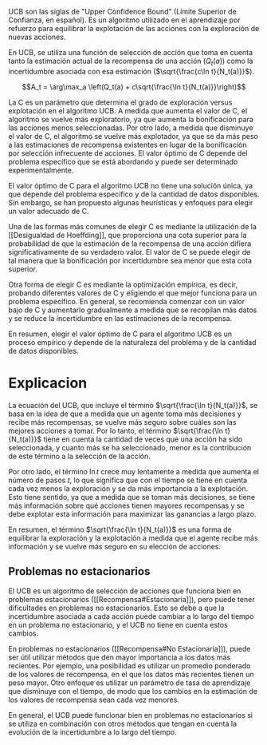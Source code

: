 
UCB son las siglas de "Upper Confidence Bound" (Límite Superior de Confianza, en español). Es un algoritmo utilizado en el aprendizaje por refuerzo para equilibrar la explotación de las acciones con la exploración de nuevas acciones. 

En UCB, se utiliza una función de selección de acción que toma en cuenta tanto la estimación actual de la recompensa de una acción ($Q_t(a)$) como la incertidumbre asociada con esa estimación ($\sqrt{\frac{c\ln t}{N_t(a)}}$). 

$$A_t = \arg\max_a \left(Q_t(a) + c\sqrt{\frac{\ln t}{N_t(a)}}\right)$$

La C es un parámetro que determina el grado de exploración versus explotación en el algoritmo UCB. A medida que aumenta el valor de C, el algoritmo se vuelve más exploratorio, ya que aumenta la bonificación para las acciones menos seleccionadas. Por otro lado, a medida que disminuye el valor de C, el algoritmo se vuelve más explotador, ya que se da más peso a las estimaciones de recompensa existentes en lugar de la bonificación por selección infrecuente de acciones. El valor óptimo de C depende del problema específico que se está abordando y puede ser determinado experimentalmente.

El valor óptimo de C para el algoritmo UCB no tiene una solución única, ya que depende del problema específico y de la cantidad de datos disponibles. Sin embargo, se han propuesto algunas heurísticas y enfoques para elegir un valor adecuado de C.

Una de las formas más comunes de elegir C es mediante la utilización de la [[Desigualdad de Hoeffding]], que proporciona una cota superior para la probabilidad de que la estimación de la recompensa de una acción difiera significativamente de su verdadero valor. El valor de C se puede elegir de tal manera que la bonificación por incertidumbre sea menor que esta cota superior.

Otra forma de elegir C es mediante la optimización empírica, es decir, probando diferentes valores de C y eligiendo el que mejor funciona para un problema específico. En general, se recomienda comenzar con un valor bajo de C y aumentarlo gradualmente a medida que se recopilan más datos y se reduce la incertidumbre en las estimaciones de la recompensa.

En resumen, elegir el valor óptimo de C para el algoritmo UCB es un proceso empírico y depende de la naturaleza del problema y de la cantidad de datos disponibles.

# Explicacion

La ecuación del UCB, que incluye el término $\sqrt{\frac{\ln t}{N_t(a)}}$, se basa en la idea de que a medida que un agente toma más decisiones y recibe más recompensas, se vuelve más seguro sobre cuáles son las mejores acciones a tomar. Por lo tanto, el término $\sqrt{\frac{\ln t}{N_t(a)}}$ tiene en cuenta la cantidad de veces que una acción ha sido seleccionada, y cuanto más se ha seleccionado, menor es la contribución de este término a la selección de la acción.

Por otro lado, el término $\ln t$ crece muy lentamente a medida que aumenta el número de pasos $t$, lo que significa que con el tiempo se tiene en cuenta cada vez menos la exploración y se da más importancia a la explotación. Esto tiene sentido, ya que a medida que se toman más decisiones, se tiene más información sobre qué acciones tienen mayores recompensas y se debe explotar esta información para maximizar las ganancias a largo plazo.

En resumen, el término $\sqrt{\frac{\ln t}{N_t(a)}}$ es una forma de equilibrar la exploración y la explotación a medida que el agente recibe más información y se vuelve más seguro en su elección de acciones.

## Problemas no estacionarios

El UCB es un algoritmo de selección de acciones que funciona bien en problemas estacionarios ([[Recompensa#Estacionaria]]), pero puede tener dificultades en problemas no estacionarios. Esto se debe a que la incertidumbre asociada a cada acción puede cambiar a lo largo del tiempo en un problema no estacionario, y el UCB no tiene en cuenta estos cambios.

En problemas no estacionarios ([[Recompensa#No Estacionaria]]), puede ser útil utilizar métodos que den mayor importancia a los datos más recientes. Por ejemplo, una posibilidad es utilizar un promedio ponderado de los valores de recompensa, en el que los datos más recientes tienen un peso mayor. Otro enfoque es utilizar un parámetro de tasa de aprendizaje que disminuye con el tiempo, de modo que los cambios en la estimación de los valores de recompensa sean cada vez menores.

En general, el UCB puede funcionar bien en problemas no estacionarios si se utiliza en combinación con otros métodos que tengan en cuenta la evolución de la incertidumbre a lo largo del tiempo.